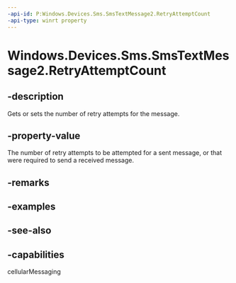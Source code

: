 ```yaml
---
-api-id: P:Windows.Devices.Sms.SmsTextMessage2.RetryAttemptCount
-api-type: winrt property
---
```


<!-- Property syntax
public int RetryAttemptCount { get;  set; }
-->

# Windows.Devices.Sms.SmsTextMessage2.RetryAttemptCount

## -description
Gets or sets the number of retry attempts for the message.

## -property-value
The number of retry attempts to be attempted for a sent message, or that were required to send a received message.

## -remarks

## -examples

## -see-also


## -capabilities
cellularMessaging